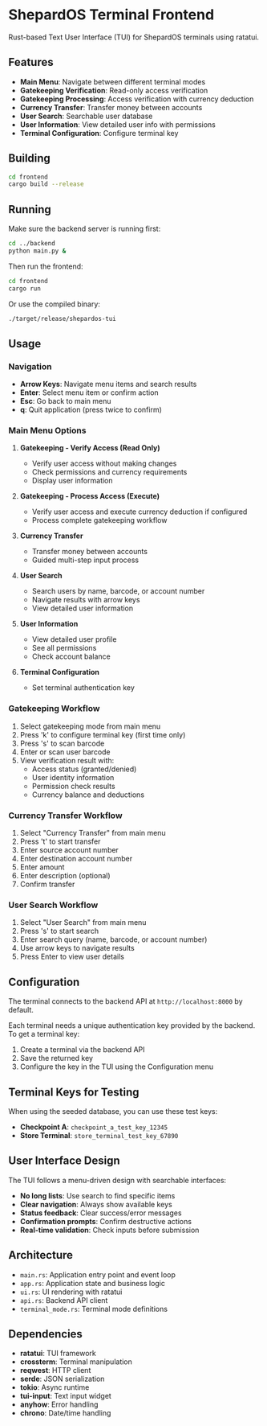 # ShepardOS Terminal Frontend

Rust-based Text User Interface (TUI) for ShepardOS terminals using ratatui.

## Features

- **Main Menu**: Navigate between different terminal modes
- **Gatekeeping Verification**: Read-only access verification
- **Gatekeeping Processing**: Access verification with currency deduction
- **Currency Transfer**: Transfer money between accounts
- **User Search**: Searchable user database
- **User Information**: View detailed user info with permissions
- **Terminal Configuration**: Configure terminal key

## Building

```bash
cd frontend
cargo build --release
```

## Running

Make sure the backend server is running first:

```bash
cd ../backend
python main.py &
```

Then run the frontend:

```bash
cd frontend
cargo run
```

Or use the compiled binary:

```bash
./target/release/shepardos-tui
```

## Usage

### Navigation

- **Arrow Keys**: Navigate menu items and search results
- **Enter**: Select menu item or confirm action
- **Esc**: Go back to main menu
- **q**: Quit application (press twice to confirm)

### Main Menu Options

1. **Gatekeeping - Verify Access (Read Only)**
   - Verify user access without making changes
   - Check permissions and currency requirements
   - Display user information
   
2. **Gatekeeping - Process Access (Execute)**
   - Verify user access and execute currency deduction if configured
   - Process complete gatekeeping workflow
   
3. **Currency Transfer**
   - Transfer money between accounts
   - Guided multi-step input process
   
4. **User Search**
   - Search users by name, barcode, or account number
   - Navigate results with arrow keys
   - View detailed user information
   
5. **User Information**
   - View detailed user profile
   - See all permissions
   - Check account balance
   
6. **Terminal Configuration**
   - Set terminal authentication key

### Gatekeeping Workflow

1. Select gatekeeping mode from main menu
2. Press 'k' to configure terminal key (first time only)
3. Press 's' to scan barcode
4. Enter or scan user barcode
5. View verification result with:
   - Access status (granted/denied)
   - User identity information
   - Permission check results
   - Currency balance and deductions

### Currency Transfer Workflow

1. Select "Currency Transfer" from main menu
2. Press 't' to start transfer
3. Enter source account number
4. Enter destination account number
5. Enter amount
6. Enter description (optional)
7. Confirm transfer

### User Search Workflow

1. Select "User Search" from main menu
2. Press 's' to start search
3. Enter search query (name, barcode, or account number)
4. Use arrow keys to navigate results
5. Press Enter to view user details

## Configuration

The terminal connects to the backend API at `http://localhost:8000` by default.

Each terminal needs a unique authentication key provided by the backend. To get a terminal key:

1. Create a terminal via the backend API
2. Save the returned key
3. Configure the key in the TUI using the Configuration menu

## Terminal Keys for Testing

When using the seeded database, you can use these test keys:

- **Checkpoint A**: `checkpoint_a_test_key_12345`
- **Store Terminal**: `store_terminal_test_key_67890`

## User Interface Design

The TUI follows a menu-driven design with searchable interfaces:

- **No long lists**: Use search to find specific items
- **Clear navigation**: Always show available keys
- **Status feedback**: Clear success/error messages
- **Confirmation prompts**: Confirm destructive actions
- **Real-time validation**: Check inputs before submission

## Architecture

- `main.rs`: Application entry point and event loop
- `app.rs`: Application state and business logic
- `ui.rs`: UI rendering with ratatui
- `api.rs`: Backend API client
- `terminal_mode.rs`: Terminal mode definitions

## Dependencies

- **ratatui**: TUI framework
- **crossterm**: Terminal manipulation
- **reqwest**: HTTP client
- **serde**: JSON serialization
- **tokio**: Async runtime
- **tui-input**: Text input widget
- **anyhow**: Error handling
- **chrono**: Date/time handling
